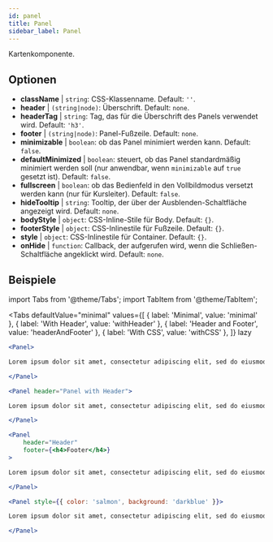 ```yaml
---
id: panel 
title: Panel
sidebar_label: Panel
---
```


Kartenkomponente.

## Optionen

* __className__ | `string`: CSS-Klassenname. Default: `''`.
* __header__ | `(string|node)`: Überschrift. Default: `none`.
* __headerTag__ | `string`: Tag, das für die Überschrift des Panels verwendet wird. Default: `'h3'`.
* __footer__ | `(string|node)`: Panel-Fußzeile. Default: `none`.
* __minimizable__ | `boolean`: ob das Panel minimiert werden kann. Default: `false`.
* __defaultMinimized__ | `boolean`: steuert, ob das Panel standardmäßig minimiert werden soll (nur anwendbar, wenn `minimizable` auf `true` gesetzt ist). Default: `false`.
* __fullscreen__ | `boolean`: ob das Bedienfeld in den Vollbildmodus versetzt werden kann (nur für Kursleiter). Default: `false`.
* __hideTooltip__ | `string`: Tooltip, der über der Ausblenden-Schaltfläche angezeigt wird. Default: `none`.
* __bodyStyle__ | `object`: CSS-Inline-Stile für Body. Default: `{}`.
* __footerStyle__ | `object`: CSS-Inlinestile für Fußzeile. Default: `{}`.
* __style__ | `object`: CSS-Inlinestile für Container. Default: `{}`.
* __onHide__ | `function`: Callback, der aufgerufen wird, wenn die Schließen-Schaltfläche angeklickt wird. Default: `none`.


## Beispiele

import Tabs from '@theme/Tabs';
import TabItem from '@theme/TabItem';

<Tabs
    defaultValue="minimal"
    values={[
        { label: 'Minimal', value: 'minimal' },
        { label: 'With Header', value: 'withHeader' },
        { label: 'Header and Footer', value: 'headerAndFooter' },
        { label: 'With CSS', value: 'withCSS' },
    ]}
    lazy
>

<TabItem value="minimal">

```jsx live
<Panel>

Lorem ipsum dolor sit amet, consectetur adipiscing elit, sed do eiusmod tempor incididunt ut labore et dolore magna aliqua. Ut enim ad minim veniam, quis nostrud exercitation ullamco laboris nisi ut aliquip ex ea commodo consequat. Duis aute irure dolor in reprehenderit in voluptate velit esse cillum dolore eu fugiat nulla pariatur. Excepteur sint occaecat cupidatat non proident, sunt in culpa qui officia deserunt mollit anim id est laborum.

</Panel>
```

</TabItem>

<TabItem value="withHeader">

```jsx live
<Panel header="Panel with Header">

Lorem ipsum dolor sit amet, consectetur adipiscing elit, sed do eiusmod tempor incididunt ut labore et dolore magna aliqua. Ut enim ad minim veniam, quis nostrud exercitation ullamco laboris nisi ut aliquip ex ea commodo consequat. Duis aute irure dolor in reprehenderit in voluptate velit esse cillum dolore eu fugiat nulla pariatur. Excepteur sint occaecat cupidatat non proident, sunt in culpa qui officia deserunt mollit anim id est laborum.

</Panel>
```

</TabItem>

<TabItem value="headerAndFooter">

```jsx live
<Panel 
    header="Header" 
    footer={<h4>Footer</h4>}
>

Lorem ipsum dolor sit amet, consectetur adipiscing elit, sed do eiusmod tempor incididunt ut labore et dolore magna aliqua. Ut enim ad minim veniam, quis nostrud exercitation ullamco laboris nisi ut aliquip ex ea commodo consequat. Duis aute irure dolor in reprehenderit in voluptate velit esse cillum dolore eu fugiat nulla pariatur. Excepteur sint occaecat cupidatat non proident, sunt in culpa qui officia deserunt mollit anim id est laborum.

</Panel>
```

</TabItem>

<TabItem value="withCSS">

```jsx live
<Panel style={{ color: 'salmon', background: 'darkblue' }}>

Lorem ipsum dolor sit amet, consectetur adipiscing elit, sed do eiusmod tempor incididunt ut labore et dolore magna aliqua. Ut enim ad minim veniam, quis nostrud exercitation ullamco laboris nisi ut aliquip ex ea commodo consequat. Duis aute irure dolor in reprehenderit in voluptate velit esse cillum dolore eu fugiat nulla pariatur. Excepteur sint occaecat cupidatat non proident, sunt in culpa qui officia deserunt mollit anim id est laborum.

</Panel>
```

</TabItem>

</Tabs>
